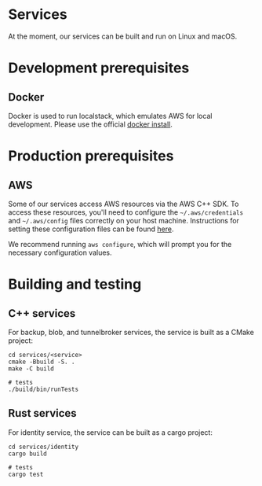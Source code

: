 # Services

At the moment, our services can be built and run on Linux and macOS.

# Development prerequisites

## Docker

Docker is used to run localstack, which emulates AWS for local development. Please use the official [docker install](https://docs.docker.com/desktop/).

# Production prerequisites

## AWS

Some of our services access AWS resources via the AWS C++ SDK. To access these resources, you'll need to configure the `~/.aws/credentials` and `~/.aws/config` files correctly on your host machine. Instructions for setting these configuration files can be found [here](https://docs.aws.amazon.com/cli/latest/userguide/cli-configure-files.html).

We recommend running `aws configure`, which will prompt you for the necessary configuration values.

# Building and testing

## C++ services

For backup, blob, and tunnelbroker services, the service is built as a CMake project:

```
cd services/<service>
cmake -Bbuild -S. .
make -C build

# tests
./build/bin/runTests
```

## Rust services

For identity service, the service can be built as a cargo project:

```
cd services/identity
cargo build

# tests
cargo test
```
